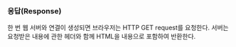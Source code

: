 ### 응답(Response)

한 번 웹 서버와 연결이 생성되면 브라우저는 HTTP GET request를 요청한다. 서버는 요청받은 내용에 관한 헤더와 함께 HTML을 내용으로 포함하여 반환한다.
